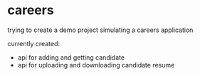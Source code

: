 # careers
trying to create a demo project simulating a careers application

currently created:
  * api for adding and getting candidate
  * api for uploading and downloading candidate resume
